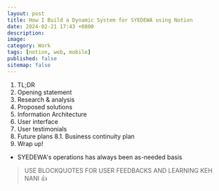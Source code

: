```yaml
---
layout: post
title: How I Build a Dynamic System for SYEDEWA using Notion
date: 2024-02-21 17:43 +0800
description:
image:
category: Work
tags: [notion, web, mobile]
published: false
sitemap: false
---
```


1. TL;DR
2. Opening statement
3. Research & analysis
4. Proposed solutions
5. Information Architecture
6. User interface
7. User testimonials
8. Future plans
    8.1. Business continuity plan
9. Wrap up!

- SYEDEWA's operations has always been as-needed basis


> USE BLOCKQUOTES FOR USER FEEDBACKS AND LEARNING KEH NANI 👍